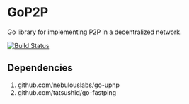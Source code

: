 # GoP2P

Go library for implementing P2P in a decentralized network.

[![Build Status](https://travis-ci.com/mitsukomegumi/GoP2P.svg?branch=master)](https://travis-ci.com/mitsukomegumi/GoP2P)

## Dependencies

1. github.com/nebulouslabs/go-upnp
2. github.com/tatsushid/go-fastping
